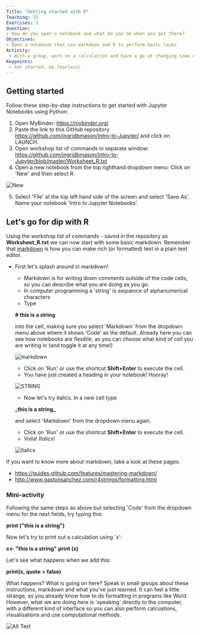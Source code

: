 ```yaml
---
Title: "Getting started with R"
Teaching: 15
Exercises: 1
Question:
- How do you open a notebook and what do you do when you get there?
Objectives:
- Open a notebook then use markdown and R to perform basic tasks
Activity:
 - With a group, work on a calculation and have a go at changing some of the code to produce different results.
Keypoints:
 - Get started, be fearless!
---
```

## Getting started

Follow these step-by-step instructions to get started with Jupyter Notebooks using Python:

1. Open MyBinder: https://mybinder.org/
2. Paste the link to this GitHub repository https://github.com/ingridbmason/Intro-to-Jupyter/ and click on LAUNCH.
3. Open workshop list of commands in separate window: https://github.com/ingridbmason/Intro-to-Jupyter/blob/master/Worksheet_R.txt
4. Open a new notebook from the top righthand dropdown menu: Click on 'New' and then select R. 

![New](https://user-images.githubusercontent.com/48195568/56337762-02459e00-61e6-11e9-8293-c19ba8d30c4c.jpg)

5. Select 'File' at the top left hand side of the screen and select 'Save As'. Name your notebook 'Intro to Jupyter Notebooks'.

## Let's go for dip with R

Using the workshop list of commands - saved in the repository as **Worksheet_R.txt** we can now start with some basic markdown. Remember that [markdown](https://en.wikipedia.org/wiki/Markdown) is how you can make rich (or formatted) text in a plain text editor.

- First let's splash around in markdown!
  - Markdown is for writing down comments outside of the code cells, so you can describe what you are doing as you go.
  - In computer programming a 'string' is sequence of alphanumerical characters
  - Type 
  
  **# this is a string** 
  
     into the cell, making sure you select 'Markdown' from the dropdown menu above where it shows 'Code' as the default. Already here you can see how notebooks are flexible, as you can choose what kind of cell you are writing in (and toggle it at any time!)
  
  ![markdown](https://user-images.githubusercontent.com/48195568/56338527-89484580-61e9-11e9-965c-3726d8fd7fbb.png)

  - Click on 'Run' or use the shortcut **Shift+Enter** to execute the cell. 
  - You have just created a heading in your notebook! Hooray!
 
  ![STRING](https://user-images.githubusercontent.com/48195568/56339085-dcbb9300-61eb-11e9-88c9-60034e797b68.JPG)
 
  - Now let's try italics. In a new cell type 
  
  **\_this is a string\_**
  
  and select 'Markdown' from the dropdown menu again.
  
  - Click on 'Run' or use the  shortcut **Shift+Enter** to execute the cell.
  - Voila! _Italics!_
   
  ![italics](https://user-images.githubusercontent.com/48195568/56340380-ea274c00-61f0-11e9-8580-f471417719d9.JPG)

If you want to know more about markdown, take a look at these pages: 

- https://guides.github.com/features/mastering-markdown/
- http://www.gastonsanchez.com/r4strings/formatting.html


### Mini-activity

Following the same steps as above but selecting 'Code' from the dropdown menu for the next fields, try typing this: 

  **print ("this is a string")**
    
Now let's try to print out a calculation using 'x':

  **x<- "this is a string"**
  **print (x)**

Let's see what happens when we add this:

  **print(x, quote = false)**
  
What happens? What is going on here? Speak in small groups about these instructions, markdown and what you've just learned. It can feel a little strange, as you already know how to do formatting in programs like Word. However, what we are doing here is 'speaking' directly to the computer, with a different kind of interface so you can also perform calcuations, visualisations and use computational methods.


![Alt Text](https://media.giphy.com/media/vFKqnCdLPNOKc/giphy.gif)
